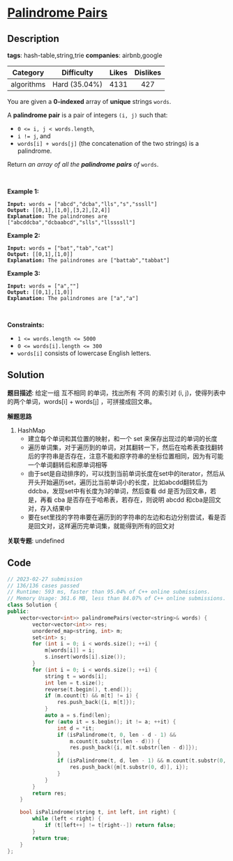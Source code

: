 # [Palindrome Pairs](https://leetcode.com/problems/palindrome-pairs/description/)

## Description

**tags**: hash-table,string,trie
**companies**: airbnb,google

|  Category  |  Difficulty   | Likes | Dislikes |
| :--------: | :-----------: | :---: | :------: |
| algorithms | Hard (35.04%) | 4131  |   427    |

<p>You are given a <strong>0-indexed</strong> array of <strong>unique</strong> strings <code>words</code>.</p>

<p>A <strong>palindrome pair</strong> is a pair of integers <code>(i, j)</code> such that:</p>

<ul>
  <li><code>0 &lt;= i, j &lt; words.length</code>,</li>
  <li><code>i != j</code>, and</li>
  <li><code>words[i] + words[j]</code> (the concatenation of the two strings) is a <span data-keyword="palindrome-string">palindrome</span>.</li>
</ul>

<p>Return <em>an array of all the <strong>palindrome pairs</strong> of </em><code>words</code>.</p>

<p>&nbsp;</p>
<p><strong class="example">Example 1:</strong></p>

<pre><code><strong>Input:</strong> words = [&quot;abcd&quot;,&quot;dcba&quot;,&quot;lls&quot;,&quot;s&quot;,&quot;sssll&quot;]
<strong>Output:</strong> [[0,1],[1,0],[3,2],[2,4]]
<strong>Explanation:</strong> The palindromes are [&quot;abcddcba&quot;,&quot;dcbaabcd&quot;,&quot;slls&quot;,&quot;llssssll&quot;]</code></pre>

<p><strong class="example">Example 2:</strong></p>

<pre><code><strong>Input:</strong> words = [&quot;bat&quot;,&quot;tab&quot;,&quot;cat&quot;]
<strong>Output:</strong> [[0,1],[1,0]]
<strong>Explanation:</strong> The palindromes are [&quot;battab&quot;,&quot;tabbat&quot;]</code></pre>

<p><strong class="example">Example 3:</strong></p>

<pre><code><strong>Input:</strong> words = [&quot;a&quot;,&quot;&quot;]
<strong>Output:</strong> [[0,1],[1,0]]
<strong>Explanation:</strong> The palindromes are [&quot;a&quot;,&quot;a&quot;]</code></pre>

<p>&nbsp;</p>
<p><strong>Constraints:</strong></p>

<ul>
  <li><code>1 &lt;= words.length &lt;= 5000</code></li>
  <li><code>0 &lt;= words[i].length &lt;= 300</code></li>
  <li><code>words[i]</code> consists of lowercase English letters.</li>
</ul>



## Solution

**题目描述**: 给定一组 互不相同 的单词，找出所有 不同 的索引对 (i, j)，使得列表中的两个单词，words[i] + words[j] ，可拼接成回文串。

**解题思路**

1. HashMap
   - 建立每个单词和其位置的映射，和一个 set 来保存出现过的单词的长度
   - 遍历单词集，对于遍历到的单词，对其翻转一下，然后在哈希表查找翻转后的字符串是否存在，注意不能和原字符串的坐标位置相同，因为有可能一个单词翻转后和原单词相等
   - 由于set是自动排序的，可以找到当前单词长度在set中的iterator，然后从开头开始遍历set，遍历比当前单词小的长度，比如abcdd翻转后为ddcba，发现set中有长度为3的单词，然后查看 dd 是否为回文串，若是，再看 cba 是否存在于哈希表，若存在，则说明 abcdd 和cba是回文对，存入结果中
   - 要在set里找的字符串要在遍历到的字符串的左边和右边分别尝试，看是否是回文对，这样遍历完单词集，就能得到所有的回文对

**关联专题**: undefined

## Code

```cpp
// 2023-02-27 submission
// 136/136 cases passed
// Runtime: 593 ms, faster than 95.04% of C++ online submissions.
// Memory Usage: 361.6 MB, less than 84.07% of C++ online submissions.
class Solution {
public:
    vector<vector<int>> palindromePairs(vector<string>& words) {
        vector<vector<int>> res;
        unordered_map<string, int> m;
        set<int> s;
        for (int i = 0; i < words.size(); ++i) {
            m[words[i]] = i;
            s.insert(words[i].size());
        }
        for (int i = 0; i < words.size(); ++i) {
            string t = words[i];
            int len = t.size();
            reverse(t.begin(), t.end());
            if (m.count(t) && m[t] != i) {
                res.push_back({i, m[t]});
            }
            auto a = s.find(len);
            for (auto it = s.begin(); it != a; ++it) {
                int d = *it;
                if (isPalindrome(t, 0, len - d - 1) &&
                    m.count(t.substr(len - d))) {
                    res.push_back({i, m[t.substr(len - d)]});
                }
                if (isPalindrome(t, d, len - 1) && m.count(t.substr(0, d))) {
                    res.push_back({m[t.substr(0, d)], i});
                }
            }
        }
        return res;
    }

    bool isPalindrome(string t, int left, int right) {
        while (left < right) {
            if (t[left++] != t[right--]) return false;
        }
        return true;
    }
};
```
